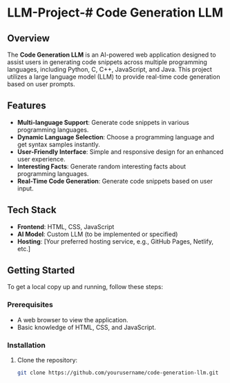 # LLM-Project-# Code Generation LLM

## Overview
The **Code Generation LLM** is an AI-powered web application designed to assist users in generating code snippets across multiple programming languages, including Python, C, C++, JavaScript, and Java. This project utilizes a large language model (LLM) to provide real-time code generation based on user prompts.

## Features
- **Multi-language Support**: Generate code snippets in various programming languages.
- **Dynamic Language Selection**: Choose a programming language and get syntax samples instantly.
- **User-Friendly Interface**: Simple and responsive design for an enhanced user experience.
- **Interesting Facts**: Generate random interesting facts about programming languages.
- **Real-Time Code Generation**: Generate code snippets based on user input.

## Tech Stack
- **Frontend**: HTML, CSS, JavaScript
- **AI Model**: Custom LLM (to be implemented or specified)
- **Hosting**: [Your preferred hosting service, e.g., GitHub Pages, Netlify, etc.]

## Getting Started
To get a local copy up and running, follow these steps:

### Prerequisites
- A web browser to view the application.
- Basic knowledge of HTML, CSS, and JavaScript.

### Installation
1. Clone the repository:
   ```bash
   git clone https://github.com/yourusername/code-generation-llm.git
